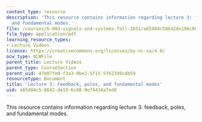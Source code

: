 ```yaml
---
content_type: resource
description: 'This resource contains information regarding lecture 3: feedback, poles,
  and fundamental modes.'
file: /courses/6-003-signals-and-systems-fall-2011/a65484c58642de196c089e74434a7ed8_MIT6_003F11_lec03.pdf
file_type: application/pdf
learning_resource_types:
- Lecture Videos
license: https://creativecommons.org/licenses/by-nc-sa/4.0/
ocw_type: OCWFile
parent_title: Lecture Videos
parent_type: CourseSection
parent_uid: 47b07fed-f3a3-0be2-5f15-5f62399cdb59
resourcetype: Document
title: 'Lecture 3: Feedback, poles, and fundamental modes'
uid: a65484c5-8642-de19-6c08-9e74434a7ed8
---
```

This resource contains information regarding lecture 3: feedback, poles, and fundamental modes.